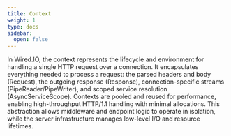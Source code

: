 ```yaml
---
title: Context
weight: 1
type: docs
sidebar:
  open: false
---
```


In Wired.IO, the context represents the lifecycle and environment for handling a single HTTP request over a connection. It encapsulates everything needed to process a request: the parsed headers and body (Request), the outgoing response (Response), connection-specific streams (PipeReader/PipeWriter), and scoped service resolution (AsyncServiceScope). Contexts are pooled and reused for performance, enabling high-throughput HTTP/1.1 handling with minimal allocations. This abstraction allows middleware and endpoint logic to operate in isolation, while the server infrastructure manages low-level I/O and resource lifetimes.